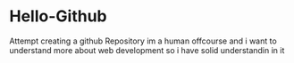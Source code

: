 # Hello-Github
Attempt creating a github Repository
im a human offcourse and i want to understand more about web development so i have solid understandin in it
